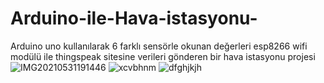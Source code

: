 # Arduino-ile-Hava-istasyonu-
Arduino uno kullanılarak 6 farklı sensörle okunan değerleri esp8266 wifi modülü ile  thingspeak sitesine verileri gönderen bir hava istasyonu projesi
![IMG20210531191446](https://user-images.githubusercontent.com/86570304/123558645-101ce380-d7a0-11eb-9609-035e56f99eab.jpg)
![xcvbhnm](https://user-images.githubusercontent.com/86570304/123558646-11e6a700-d7a0-11eb-8f54-e553a4349399.png)
![dfghjkjh](https://user-images.githubusercontent.com/86570304/123558647-1317d400-d7a0-11eb-8235-7b8d484a4794.png)
